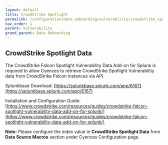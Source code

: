 ```yaml
---
layout: default
title: CrowdStrike Spotlight
permalink: /configuration/data_onboarding/vulnerability/crowdstrike_spotlight/
nav_order: 1
parent: Vulnerability
grand_parent: Data Onboarding
---
```


## **CrowdStrike Spotlight Data**

The CrowdStrike Falcon Spotlight Vulnerability Data Add-on for Splunk is required to allow Cyences to retrieve CrowdStrike Spotlight Vulnerabiltiy data from CrowdStrike Falcon instances via API. 

Splunkbase Download:
[https://splunkbase.splunk.com/app/6167](https://splunkbase.splunk.com/app/6167)

Installation and Configuration Guide:
[https://www.crowdstrike.com/resources/guides/crowdstrike-falcon-spotlight-vulnerability-data-add-on-for-splunk/](https://www.crowdstrike.com/resources/guides/crowdstrike-falcon-spotlight-vulnerability-data-add-on-for-splunk/)

**Note:** Please configure the index value in **CrowdStrike Spotlight Data** from **Data Source Macros** section under Cyences Configuration page.

[comment]: <> (TODO_LATER: add estimated data size)